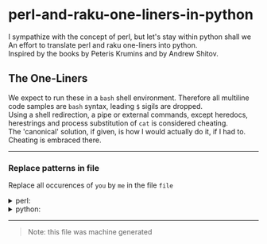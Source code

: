 # perl-and-raku-one-liners-in-python

I sympathize with the concept of perl, but let's stay within python shall we  
An effort to translate perl and raku one-liners into python.  
Inspired by the books by Peteris Krumins and by Andrew Shitov.

## The One-Liners
We expect to run these in a `bash` shell environment. Therefore all multiline code samples are `bash` syntax, leading `$` sigils are dropped.  
Using a shell redirection, a pipe or external commands, except heredocs, herestrings and process substitution of `cat` is considered cheating.  
The 'canonical' solution, if given, is how I would actually do it, if I had to. Cheating is embraced there.



---
### Replace patterns in file
Replace all occurences of `you` by `me` in the file `file`

<details><summary>perl:</summary>

```bash
perl -pi -e 's/you/me/g' file
```
</details>

<details><summary>python:</summary>

```bash
python <(cat <<'EOF'
import sys, re
replaced = ''
with open(sys.argv[1], 'r') as f:
  replaced = re.sub('you', 'me', f.read())
with open(sys.argv[1], 'w') as f:
  f.write(replaced)
EOF
) file

```
</details>



---
>Note: this file was machine generated

